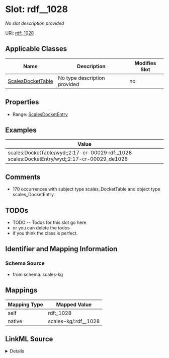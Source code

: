 

# Slot: rdf__1028


_No slot description provided_





URI: [rdf:_1028](http://www.w3.org/1999/02/22-rdf-syntax-ns#_1028)



<!-- no inheritance hierarchy -->





## Applicable Classes

| Name | Description | Modifies Slot |
| --- | --- | --- |
| [ScalesDocketTable](../classes/ScalesDocketTable.md) | No type description provided |  no  |







## Properties

* Range: [ScalesDocketEntry](../classes/ScalesDocketEntry.md)






## Examples

| Value |
| --- |
| scales:DocketTable/wyd;;2:17-cr-00029 rdf:_1028 scales:DocketEntry/wyd;;2:17-cr-00029_de1028 |

## Comments

* 170 occurrences with subject type scales_DocketTable and object type scales_DocketEntry.

## TODOs

* TODO -- Todos for this slot go here
* or you can delete the todos
* if you think the class is perfect.

## Identifier and Mapping Information







### Schema Source


* from schema: scales-kg




## Mappings

| Mapping Type | Mapped Value |
| ---  | ---  |
| self | rdf:_1028 |
| native | scales-kg/:rdf__1028 |




## LinkML Source

<details>
```yaml
name: rdf__1028
description: No slot description provided
todos:
- TODO -- Todos for this slot go here
- or you can delete the todos
- if you think the class is perfect.
comments:
- 170 occurrences with subject type scales_DocketTable and object type scales_DocketEntry.
examples:
- value: scales:DocketTable/wyd;;2:17-cr-00029 rdf:_1028 scales:DocketEntry/wyd;;2:17-cr-00029_de1028
from_schema: scales-kg
rank: 1000
slot_uri: rdf:_1028
alias: rdf__1028
domain_of:
- scales_DocketTable
range: scales_DocketEntry

```
</details>